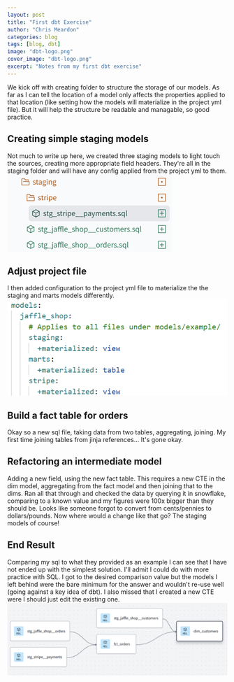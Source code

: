 ```yaml
---
layout: post
title: "First dbt Exercise"
author: "Chris Meardon"
categories: blog
tags: [blog, dbt]
image: "dbt-logo.png"
cover_image: "dbt-logo.png"
excerpt: "Notes from my first dbt exercise"
---
```


We kick off with creating folder to structure the storage of our models. As far as I can tell the location of a model only affects the properties applied to that location (like setting how the models will materialize in the project yml file). But it will help the structure be readable and managable, so good practice.

## Creating simple staging models

Not much to write up here, we created three staging models to light touch the sources, creating more appropriate field headers. They're all in the staging folder and will have any config applied from the project yml to them.
![Staging](/assets/img/staging-image.png)

## Adjust project file

I then added configuration to the project yml file to materialize the the staging and marts models differently.
![Project Config](/assets/img/project-config.png)

## Build a fact table for orders

Okay so a new sql file, taking data from two tables, aggregating, joining. My first time joining tables from jinja references... It's gone okay.

## Refactoring an intermediate model

Adding a new field, using the new fact table. This requires a new CTE in the dim model, aggregating from the fact model and then joining that to the dims. Ran all that through and checked the data by querying it in snowflake, comparing to a known value and my figures were 100x bigger than they should be. Looks like someone forgot to convert from cents/pennies to dollars/pounds. Now where would a change like that go? The staging models of course!

## End Result

Comparing my sql to what they provided as an example I can see that I have not ended up with the simplest solution. I'll admit I could do with more practice with SQL. I got to the desired comparison value but the models I left behind were the bare minimum for the answer and wouldn't re-use well (going against a key idea of dbt). I also missed that I created a new CTE were I should just edit the existing one.
![Lineage](/assets/img/example-lineage.png)
